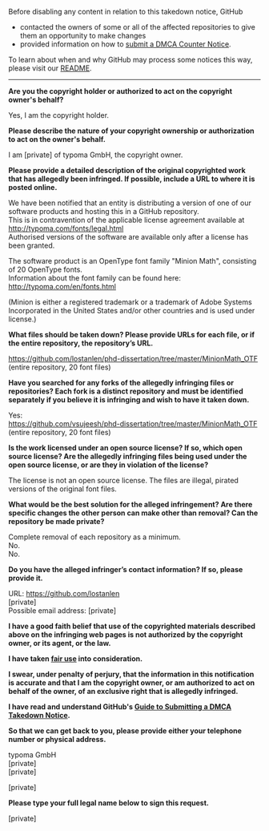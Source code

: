 Before disabling any content in relation to this takedown notice, GitHub
- contacted the owners of some or all of the affected repositories to give them an opportunity to make changes
- provided information on how to [submit a DMCA Counter Notice](https://docs.github.com/en/articles/guide-to-submitting-a-dmca-counter-notice).

To learn about when and why GitHub may process some notices this way, please visit our [README](https://github.com/github/dmca/blob/master/README.md).

---

**Are you the copyright holder or authorized to act on the copyright owner's behalf?**

Yes, I am the copyright holder.

**Please describe the nature of your copyright ownership or authorization to act on the owner's behalf.**

I am [private] of typoma GmbH, the copyright owner.

**Please provide a detailed description of the original copyrighted work that has allegedly been infringed. If possible, include a URL to where it is posted online.**

We have been notified that an entity is distributing a version of one of our software products and hosting this in a GitHub repository.  
This is in contravention of the applicable license agreement available at http://typoma.com/fonts/legal.html  
Authorised versions of the software are available only after a license has been granted.

The software product is an OpenType font family "Minion Math", consisting of 20 OpenType fonts.  
Information about the font family can be found here: http://typoma.com/en/fonts.html

(Minion is either a registered trademark or a trademark of Adobe Systems Incorporated in the United States and/or other countries and is used under license.)

**What files should be taken down? Please provide URLs for each file, or if the entire repository, the repository’s URL.**

https://github.com/lostanlen/phd-dissertation/tree/master/MinionMath_OTF  
(entire repository, 20 font files)

**Have you searched for any forks of the allegedly infringing files or repositories? Each fork is a distinct repository and must be identified separately if you believe it is infringing and wish to have it taken down.**

Yes:  
https://github.com/vsujeesh/phd-dissertation/tree/master/MinionMath_OTF  
(entire repository, 20 font files)

**Is the work licensed under an open source license? If so, which open source license? Are the allegedly infringing files being used under the open source license, or are they in violation of the license?**

The license is not an open source license. The files are illegal, pirated versions of the original font files.

**What would be the best solution for the alleged infringement? Are there specific changes the other person can make other than removal? Can the repository be made private?**

Complete removal of each repository as a minimum.  
No.  
No.  

**Do you have the alleged infringer’s contact information? If so, please provide it.**

URL: https://github.com/lostanlen    
[private]  
Possible email address: [private]

**I have a good faith belief that use of the copyrighted materials described above on the infringing web pages is not authorized by the copyright owner, or its agent, or the law.**

**I have taken <a href="https://www.lumendatabase.org/topics/22">fair use</a> into consideration.**

**I swear, under penalty of perjury, that the information in this notification is accurate and that I am the copyright owner, or am authorized to act on behalf of the owner, of an exclusive right that is allegedly infringed.**

**I have read and understand GitHub's <a href="https://docs.github.com/articles/guide-to-submitting-a-dmca-takedown-notice/">Guide to Submitting a DMCA Takedown Notice</a>.**

**So that we can get back to you, please provide either your telephone number or physical address.**

typoma GmbH  
[private]  
[private]  

[private]  

**Please type your full legal name below to sign this request.**

[private]
